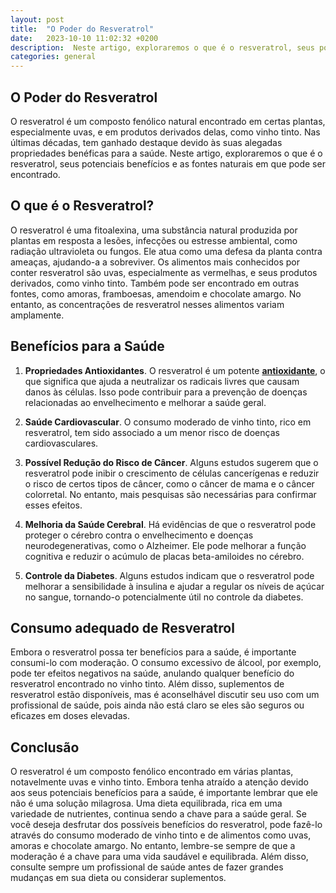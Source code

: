 ```yaml
---
layout: post
title:  "O Poder do Resveratrol"
date:   2023-10-10 11:02:32 +0200
description:  Neste artigo, exploraremos o que é o resveratrol, seus potenciais benefícios e as fontes naturais em que pode ser encontrado.
categories: general
---
```


## O Poder do Resveratrol 
O resveratrol é um composto fenólico natural encontrado em certas plantas, especialmente uvas, 
e em produtos derivados delas, como vinho tinto. Nas últimas décadas, tem ganhado destaque devido 
às suas alegadas propriedades benéficas para a saúde. Neste artigo, exploraremos o que é o resveratrol, 
seus potenciais benefícios e as fontes naturais em que pode ser encontrado.

## O que é o Resveratrol?
O resveratrol é uma fitoalexina, uma substância natural produzida por plantas em resposta a lesões, infecções ou estresse ambiental, 
como radiação ultravioleta ou fungos. Ele atua como uma defesa da planta contra ameaças, ajudando-a a sobreviver.
Os alimentos mais conhecidos por conter resveratrol são uvas, especialmente as vermelhas, e seus produtos derivados, como vinho tinto. 
Também pode ser encontrado em outras fontes, como amoras, framboesas, amendoim e chocolate amargo. 
No entanto, as concentrações de resveratrol nesses alimentos variam amplamente.


## Benefícios para a Saúde
1. **Propriedades Antioxidantes**. O resveratrol é um potente **[antioxidante](/general/2023/09/26/oxidação-e-Inflamação.html)**, o que 
   significa que ajuda a neutralizar os radicais livres que causam danos às células. Isso pode contribuir para a prevenção de 
   doenças relacionadas ao envelhecimento e melhorar a saúde geral.


2. **Saúde Cardiovascular**. O consumo moderado de vinho tinto, rico em resveratrol, tem sido associado a um menor risco 
   de doenças cardiovasculares. 


3. **Possível Redução do Risco de Câncer**. Alguns estudos sugerem que o resveratrol pode inibir o crescimento de células 
   cancerígenas e reduzir o risco de certos tipos de câncer, como o câncer de mama e o câncer colorretal. 
   No entanto, mais pesquisas são necessárias para confirmar esses efeitos.


4. **Melhoria da Saúde Cerebral**. Há evidências de que o resveratrol pode proteger o cérebro contra o envelhecimento 
   e doenças neurodegenerativas, como o Alzheimer. Ele pode melhorar a função cognitiva e reduzir o acúmulo de placas 
   beta-amiloides no cérebro.


5. **Controle da Diabetes**. Alguns estudos indicam que o resveratrol pode melhorar a sensibilidade à insulina e ajudar 
   a regular os níveis de açúcar no sangue, tornando-o potencialmente útil no controle da diabetes.

## Consumo adequado de Resveratrol
Embora o resveratrol possa ter benefícios para a saúde, é importante consumi-lo com moderação. O consumo excessivo de álcool,
por exemplo, pode ter efeitos negativos na saúde, anulando qualquer benefício do resveratrol encontrado no vinho tinto. 
Além disso, suplementos de resveratrol estão disponíveis, mas é aconselhável discutir seu uso com um profissional de saúde, 
pois ainda não está claro se eles são seguros ou eficazes em doses elevadas.


## Conclusão
O resveratrol é um composto fenólico encontrado em várias plantas, notavelmente uvas e vinho tinto. Embora tenha atraído 
a atenção devido aos seus potenciais benefícios para a saúde, é importante lembrar que ele não é uma solução milagrosa. 
Uma dieta equilibrada, rica em uma variedade de nutrientes, continua sendo a chave para a saúde geral.
Se você deseja desfrutar dos possíveis benefícios do resveratrol, pode fazê-lo através do consumo moderado de vinho tinto e 
de alimentos como uvas, amoras e chocolate amargo. 
No entanto, lembre-se sempre de que a moderação é a chave para uma vida saudável e equilibrada. 
Além disso, consulte sempre um profissional de saúde antes de fazer grandes mudanças em sua 
dieta ou considerar suplementos.
